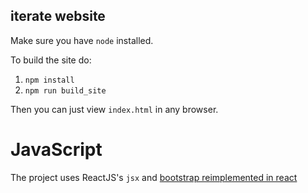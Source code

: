 iterate website
-----------------

Make sure you have `node` installed. 

To build the site do:

1. `npm install`
2. `npm run build_site`

Then you can just view `index.html` in any browser.

# JavaScript
The project uses ReactJS's `jsx`
and
[bootstrap reimplemented in react](https://react-bootstrap.github.io/components.html)
